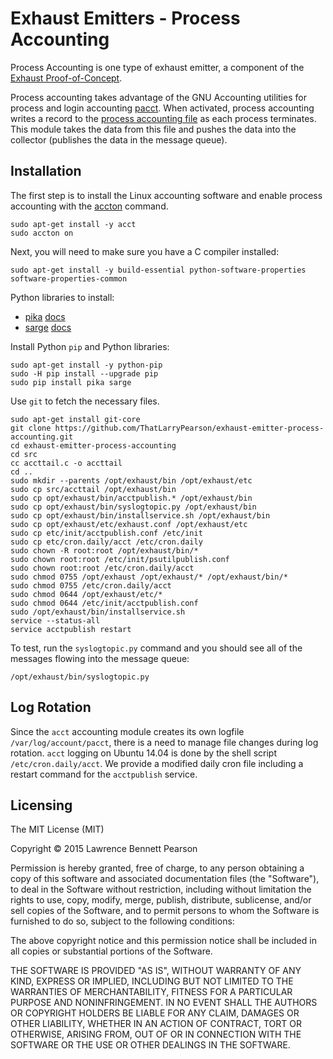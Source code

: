 # Exhaust Emitters - Process Accounting

Process Accounting is one type of exhaust emitter, a component of the [Exhaust Proof-of-Concept](https://github.com/ThatLarryPearson/exhaust-PoC).

Process accounting takes advantage of the GNU Accounting utilities for process and login accounting [pacct](http://www.tldp.org/HOWTO/text/Process-Accounting).  When activated, process accounting writes a record to the [process accounting file](http://linux.die.net/man/5/acct) as each process terminates.  This module takes the data from this file and pushes the data into the collector (publishes the data in the message queue).

## Installation

The first step is to install the Linux accounting software and enable process accounting with the [accton](http://linux.die.net/man/8/accton) command.
```
sudo apt-get install -y acct
sudo accton on
```

Next, you will need to make sure you have a C compiler installed:
```
sudo apt-get install -y build-essential python-software-properties software-properties-common
```

Python libraries to install:
- [pika](https://github.com/pika/pika) [docs](https://pika.readthedocs.org/en/latest/index.html)
- [sarge](https://github.com/vsajip/sarge) [docs](http://sarge.readthedocs.org/en/latest/)

Install Python `pip` and Python libraries:
```
sudo apt-get install -y python-pip
sudo -H pip install --upgrade pip
sudo pip install pika sarge
```

Use `git` to fetch the necessary files.
```
sudo apt-get install git-core
git clone https://github.com/ThatLarryPearson/exhaust-emitter-process-accounting.git
cd exhaust-emitter-process-accounting
cd src
cc accttail.c -o accttail
cd ..
sudo mkdir --parents /opt/exhaust/bin /opt/exhaust/etc
sudo cp src/accttail /opt/exhaust/bin
sudo cp opt/exhaust/bin/acctpublish.* /opt/exhaust/bin
sudo cp opt/exhaust/bin/syslogtopic.py /opt/exhaust/bin
sudo cp opt/exhaust/bin/installservice.sh /opt/exhaust/bin
sudo cp opt/exhaust/etc/exhaust.conf /opt/exhaust/etc
sudo cp etc/init/acctpublish.conf /etc/init
sudo cp etc/cron.daily/acct /etc/cron.daily
sudo chown -R root:root /opt/exhaust/bin/*
sudo chown root:root /etc/init/psutilpublish.conf
sudo chown root:root /etc/cron.daily/acct
sudo chmod 0755 /opt/exhaust /opt/exhaust/* /opt/exhaust/bin/*
sudo chmod 0755 /etc/cron.daily/acct
sudo chmod 0644 /opt/exhaust/etc/*
sudo chmod 0644 /etc/init/acctpublish.conf
sudo /opt/exhaust/bin/installservice.sh
service --status-all
service acctpublish restart
```

To test, run the `syslogtopic.py` command and you should see all of the messages flowing into the message queue:
```
/opt/exhaust/bin/syslogtopic.py
```

## Log Rotation

Since the `acct` accounting module creates its own logfile `/var/log/account/pacct`, there is a need to manage file changes during log rotation.  `acct` logging on Ubuntu 14.04 is done by the shell script `/etc/cron.daily/acct`.  We provide a modified daily cron file including a restart command for the `acctpublish` service.

## Licensing

The MIT License (MIT)

Copyright &copy; 2015 Lawrence Bennett Pearson

Permission is hereby granted, free of charge, to any person obtaining a copy
of this software and associated documentation files (the "Software"), to deal
in the Software without restriction, including without limitation the rights
to use, copy, modify, merge, publish, distribute, sublicense, and/or sell
copies of the Software, and to permit persons to whom the Software is
furnished to do so, subject to the following conditions:

The above copyright notice and this permission notice shall be included in all
copies or substantial portions of the Software.

THE SOFTWARE IS PROVIDED "AS IS", WITHOUT WARRANTY OF ANY KIND, EXPRESS OR
IMPLIED, INCLUDING BUT NOT LIMITED TO THE WARRANTIES OF MERCHANTABILITY,
FITNESS FOR A PARTICULAR PURPOSE AND NONINFRINGEMENT. IN NO EVENT SHALL THE
AUTHORS OR COPYRIGHT HOLDERS BE LIABLE FOR ANY CLAIM, DAMAGES OR OTHER
LIABILITY, WHETHER IN AN ACTION OF CONTRACT, TORT OR OTHERWISE, ARISING FROM,
OUT OF OR IN CONNECTION WITH THE SOFTWARE OR THE USE OR OTHER DEALINGS IN THE
SOFTWARE.
